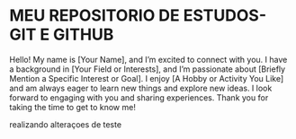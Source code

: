 # MEU REPOSITORIO DE ESTUDOS- GIT E GITHUB

Hello! My name is [Your Name], and I’m excited to connect with you. I have a background in [Your Field or Interests], and I’m passionate about [Briefly Mention a Specific Interest or Goal]. I enjoy [A Hobby or Activity You Like] and am always eager to learn new things and explore new ideas. I look forward to engaging with you and sharing experiences. Thank you for taking the time to get to know me!

realizando alteraçoes de teste 